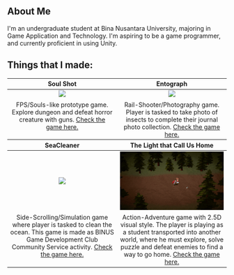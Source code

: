 ## About Me
I'm an undergraduate student at Bina Nusantara University, majoring in Game Application and Technology. I'm aspiring to be a game programmer, and currently proficient in using Unity.

## Things that I made:

<table style="text-align: center;">
  <thead>
    <tr>
      <th width="50%"><a>Soul Shot</a></th>
      <th width="50%"><a>Entograph</a></th>
    </tr>
  </thead>
  <tbody>
    <tr>
      <td>
        <a href = "https://github.com/christophermrcl/soul-shot"><img width="100%" src="https://github.com/christophermrcl/christophermrcl/blob/main/img/soulshot.gif"></a>
      </td>
      <td>
        <a href = "https://github.com/christophermrcl/entograph"><img width="100%" src="https://github.com/christophermrcl/christophermrcl/blob/main/img/entograph.gif"></a>
      </td>
    </tr>
    <tr>
      <td valign="text-top">FPS/Souls-like prototype game. Explore dungeon and defeat horror creature with guns. <a href="https://github.com/christophermrcl/soul-shot">Check the game here.</a></td></td>
      <td valign="text-top">Rail-Shooter/Photography game. Player is tasked to take photo of insects to complete their journal photo collection. <a href="https://github.com/christophermrcl/Entograph">Check the game here.</a></td>
    </tr>
  </tbody>
  <thead>
    <tr>
      <th width="50%"><a>SeaCleaner</a></th>
      <th width="50%"><a>The Light that Call Us Home</a></th>
    </tr>
  </thead>
  <tbody>
    <tr>
      <td>
        <a href = "https://github.com/triscakepuff/SeaCleaner"><img width="100%" src="https://github.com/christophermrcl/christophermrcl/blob/main/img/seacleaner.gif"></a>
      </td>
      <td>
        <a href = "https://github.com/christophermrcl/The-Light-that-Calls-Us-Home"><img width="100%" src="https://github.com/christophermrcl/christophermrcl/blob/main/img/swordofvilde.gif"></a>
      </td>
    </tr>
    <tr>
      <td valign="text-top">Side-Scrolling/Simulation game where player is tasked to clean the ocean. This game is made as BINUS Game Development Club Community Service activity. <a href="https://github.com/triscakepuff/SeaCleaner"> Check the game here.</a></td>
      <td valign="text-top">Action-Adventure game with 2.5D visual style. The player is playing as a student transported into another world, where he must explore, solve puzzle and defeat enemies to find a way to go home. <a href="https://github.com/christophermrcl/The-Light-that-Calls-Us-Home"> Check the game here.</a></td>
    </tr>
  </tbody>
</table>
